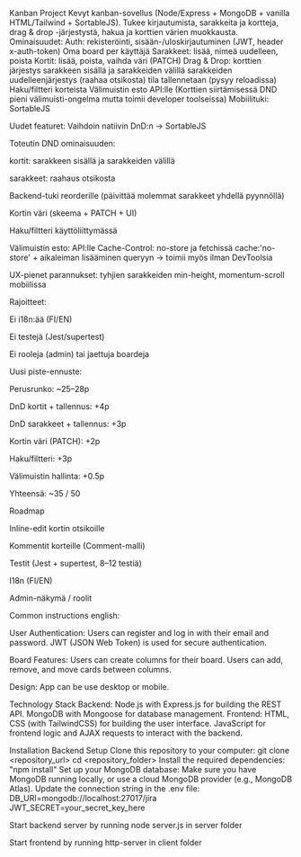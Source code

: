 Kanban Project
Kevyt kanban-sovellus (Node/Express + MongoDB + vanilla HTML/Tailwind + SortableJS).
Tukee kirjautumista, sarakkeita ja kortteja, drag & drop -järjestystä, hakua ja korttien värien muokkausta.
Ominaisuudet:
Auth: rekisteröinti, sisään-/uloskirjautuminen (JWT, header x-auth-token)
Oma board per käyttäjä
Sarakkeet: lisää, nimeä uudelleen, poista
Kortit: lisää, poista, vaihda väri (PATCH)
Drag & Drop:
korttien järjestys sarakkeen sisällä ja sarakkeiden välillä
sarakkeiden uudelleenjärjestys (raahaa otsikosta)
tila tallennetaan (pysyy reloadissa)
Haku/filtteri korteista
Välimuistin esto API:lle (Korttien siirtämisessä DND pieni välimuisti-ongelma mutta toimii developer toolseissa)
Mobiilituki: SortableJS

Uudet featuret:
Vaihdoin natiivin DnD:n → SortableJS 

Toteutin DND ominaisuuden:

kortit: sarakkeen sisällä ja sarakkeiden välillä

sarakkeet: raahaus otsikosta

Backend-tuki reorderille (päivittää molemmat sarakkeet yhdellä pyynnöllä)

Kortin väri (skeema + PATCH + UI)

Haku/filtteri käyttöliittymässä

Välimuistin esto: API:lle Cache-Control: no-store ja fetchissä cache:'no-store' + aikaleiman lisääminen queryyn → toimii myös ilman DevToolsia

UX-pienet parannukset: tyhjien sarakkeiden min-height, momentum-scroll mobiilissa

Rajoitteet:

Ei i18n:ää (FI/EN)

Ei testejä (Jest/supertest)

Ei rooleja (admin) tai jaettuja boardeja


Uusi piste-ennuste:

Perusrunko: ~25–28p

DnD kortit + tallennus: +4p

DnD sarakkeet + tallennus: +3p

Kortin väri (PATCH): +2p

Haku/filtteri: +3p

Välimuistin hallinta: +0.5p

Yhteensä: ~35 / 50



<!-- declaration of AI usage
Degugging frontend errors as part of the development work
A few examples of the use of the JWT token
DND feature has been implemented with help from AI

I have implemented:
Utilization of database
MongoDB. All the data needs to be stored in a database
Authentication:
Users have to have an option to register and login. You can use JWT or session based authorization
Only authenticated users can see, add or remove columns or cards
Features
Authenticated users can:
Add/remove/rename columns to/of their own board
Add cards on/of their own board. Card display in frontend has some problem but they are going to database at least.
Logout
Non-authenticated users can register and login -->




Roadmap

Inline-edit kortin otsikoille

Kommentit korteille (Comment-malli)

Testit (Jest + supertest, 8–12 testiä)

I18n (FI/EN)

Admin-näkymä / roolit



Common instructions english:

User Authentication:
Users can register and log in with their email and password.
JWT (JSON Web Token) is used for secure authentication.

Board Features:
Users can create columns for their board.
Users can add, remove, and move cards between columns.

Design:
App can be use desktop or mobile.

Technology Stack
Backend:
Node.js with Express.js for building the REST API.
MongoDB with Mongoose for database management.
Frontend:
HTML, CSS (with TailwindCSS) for building the user interface.
JavaScript for frontend logic and AJAX requests to interact with the backend.


Installation
Backend Setup
Clone this repository to your computer:
git clone <repository_url>
cd <repository_folder>
Install the required dependencies:
"npm install"
Set up your MongoDB database:
Make sure you have MongoDB running locally, or use a cloud MongoDB provider (e.g., MongoDB Atlas).
Update the connection string in the .env file:
DB_URI=mongodb://localhost:27017/jira
JWT_SECRET=your_secret_key_here

Start backend server by running 
node server.js
in server folder

Start frontend by running 
http-server
in client folder







